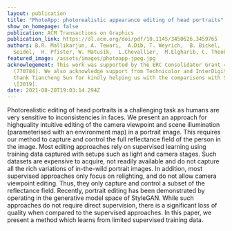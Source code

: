 ```yaml
---
layout: publication
title: "PhotoApp: photorealistic appearance editing of head portraits"
show_on_homepage: false
publication: ACM Transactions on Graphics
publication_link: https://dl.acm.org/doi/pdf/10.1145/3450626.3459765
authors: B.R. Mallikarjun, A. Tewari,  A.Dib, T. Weyrich,  B. Bickel,  H-P
  Seidel,  H. Pfister, W. Matusik,  L.Chevallier,  M.Elgharib, C. Theobalt
featured_image: /assets/images/photoapp-jpeg.jpg
acknowlegement: This work was supported by the ERC Consolidator Grant 4DReply
  (770784). We also acknowledge support from Technicolor and InterDigital. We
  thank Tiancheng Sun for kindly helping us with the comparisons with Sun et al.
  \[2019].
date: 2021-08-20T19:03:14.294Z
---
```

Photorealistic editing of head portraits is a challenging task as humans are very sensitive to inconsistencies in faces. We present an approach for highquality intuitive editing of the camera viewpoint and scene illumination (parameterised with an environment map) in a portrait image. This requires our method to capture and control the full reflectance field of the person in the image. Most editing approaches rely on supervised learning using training data captured with setups such as light and camera stages. Such datasets are expensive to acquire, not readily available and do not capture all the rich variations of in-the-wild portrait images. In addition, most supervised approaches only focus on relighting, and do not allow camera viewpoint editing. Thus, they only capture and control a subset of the reflectance field. Recently, portrait editing has been demonstrated by operating in the generative model space of StyleGAN. While such approaches do not require direct supervision, there is a significant loss of quality when compared to the supervised approaches. In this paper, we present a method which learns from limited supervised training data.